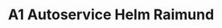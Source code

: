 ---
title: "A1 Autoservice Helm Raimund"
url: /gaflenz/a1-autoservice-helm-raimund/
shop: Autowerkstatt
---